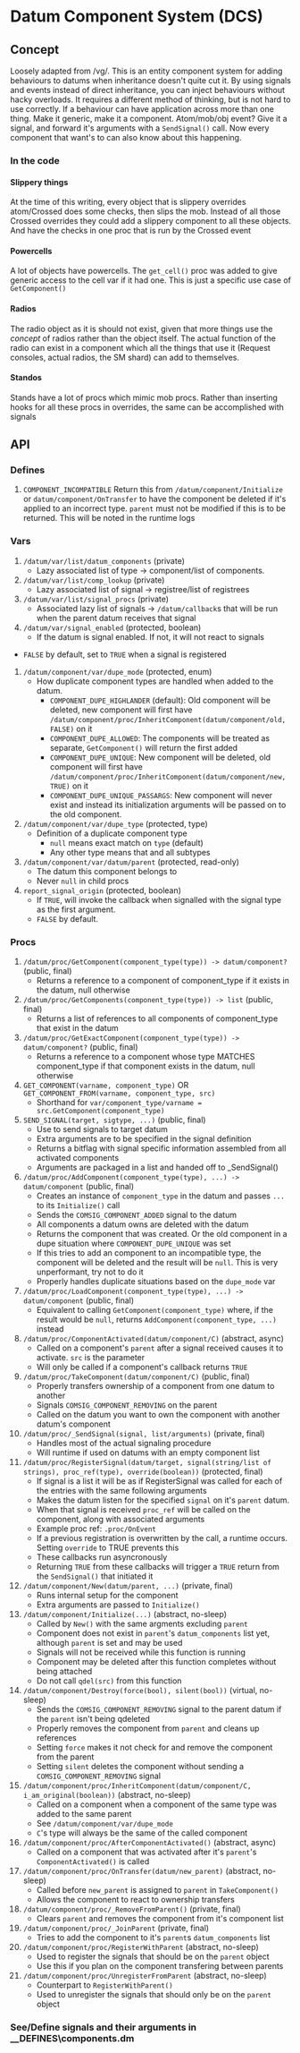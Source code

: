 # Datum Component System (DCS)

## Concept

Loosely adapted from /vg/. This is an entity component system for adding behaviours to datums when inheritance doesn't quite cut it. By using signals and events instead of direct inheritance, you can inject behaviours without hacky overloads. It requires a different method of thinking, but is not hard to use correctly. If a behaviour can have application across more than one thing. Make it generic, make it a component. Atom/mob/obj event? Give it a signal, and forward it's arguments with a `SendSignal()` call. Now every component that want's to can also know about this happening.

### In the code

#### Slippery things

At the time of this writing, every object that is slippery overrides atom/Crossed does some checks, then slips the mob. Instead of all those Crossed overrides they could add a slippery component to all these objects. And have the checks in one proc that is run by the Crossed event

#### Powercells

A lot of objects have powercells. The `get_cell()` proc was added to give generic access to the cell var if it had one. This is just a specific use case of `GetComponent()`

#### Radios

The radio object as it is should not exist, given that more things use the _concept_ of radios rather than the object itself. The actual function of the radio can exist in a component which all the things that use it (Request consoles, actual radios, the SM shard) can add to themselves.

#### Standos

Stands have a lot of procs which mimic mob procs. Rather than inserting hooks for all these procs in overrides, the same can be accomplished with signals

## API

### Defines

1. `COMPONENT_INCOMPATIBLE` Return this from `/datum/component/Initialize` or `datum/component/OnTransfer` to have the component be deleted if it's applied to an incorrect type. `parent` must not be modified if this is to be returned. This will be noted in the runtime logs

### Vars

1. `/datum/var/list/datum_components` (private)
	* Lazy associated list of type -> component/list of components.
1. `/datum/var/list/comp_lookup` (private)
	* Lazy associated list of signal -> registree/list of registrees
1. `/datum/var/list/signal_procs` (private)
	* Associated lazy list of signals -> `/datum/callback`s that will be run when the parent datum receives that signal
1. `/datum/var/signal_enabled` (protected, boolean)
	* If the datum is signal enabled. If not, it will not react to signals
* `FALSE` by default, set to `TRUE` when a signal is registered
1. `/datum/component/var/dupe_mode` (protected, enum)
	* How duplicate component types are handled when added to the datum.
		* `COMPONENT_DUPE_HIGHLANDER` (default): Old component will be deleted, new component will first have `/datum/component/proc/InheritComponent(datum/component/old, FALSE)` on it
		* `COMPONENT_DUPE_ALLOWED`: The components will be treated as separate, `GetComponent()` will return the first added
		* `COMPONENT_DUPE_UNIQUE`: New component will be deleted, old component will first have `/datum/component/proc/InheritComponent(datum/component/new, TRUE)` on it
		* `COMPONENT_DUPE_UNIQUE_PASSARGS`: New component will never exist and instead its initialization arguments will be passed on to the old component.
1. `/datum/component/var/dupe_type` (protected, type)
	* Definition of a duplicate component type
		* `null` means exact match on `type` (default)
		* Any other type means that and all subtypes
1. `/datum/component/var/datum/parent` (protected, read-only)
	* The datum this component belongs to
	* Never `null` in child procs
1. `report_signal_origin` (protected, boolean)
	* If `TRUE`, will invoke the callback when signalled with the signal type as the first argument.
	* `FALSE` by default.

### Procs

1. `/datum/proc/GetComponent(component_type(type)) -> datum/component?` (public, final)
	* Returns a reference to a component of component_type if it exists in the datum, null otherwise
1. `/datum/proc/GetComponents(component_type(type)) -> list` (public, final)
	* Returns a list of references to all components of component_type that exist in the datum
1. `/datum/proc/GetExactComponent(component_type(type)) -> datum/component?` (public, final)
	* Returns a reference to a component whose type MATCHES component_type if that component exists in the datum, null otherwise
1. `GET_COMPONENT(varname, component_type)` OR `GET_COMPONENT_FROM(varname, component_type, src)`
	* Shorthand for `var/component_type/varname = src.GetComponent(component_type)`
1. `SEND_SIGNAL(target, sigtype, ...)` (public, final)
	* Use to send signals to target datum
	* Extra arguments are to be specified in the signal definition
	* Returns a bitflag with signal specific information assembled from all activated components
	* Arguments are packaged in a list and handed off to _SendSignal()
1. `/datum/proc/AddComponent(component_type(type), ...) -> datum/component`  (public, final)
	* Creates an instance of `component_type` in the datum and passes `...` to its `Initialize()` call
	* Sends the `COMSIG_COMPONENT_ADDED` signal to the datum
	* All components a datum owns are deleted with the datum
	* Returns the component that was created. Or the old component in a dupe situation where `COMPONENT_DUPE_UNIQUE` was set
	* If this tries to add an component to an incompatible type, the component will be deleted and the result will be `null`. This is very unperformant, try not to do it
	* Properly handles duplicate situations based on the `dupe_mode` var
1. `/datum/proc/LoadComponent(component_type(type), ...) -> datum/component` (public, final)
	* Equivalent to calling `GetComponent(component_type)` where, if the result would be `null`, returns `AddComponent(component_type, ...)` instead
1. `/datum/proc/ComponentActivated(datum/component/C)` (abstract, async)
	* Called on a component's `parent` after a signal received causes it to activate. `src` is the parameter
	* Will only be called if a component's callback returns `TRUE`
1. `/datum/proc/TakeComponent(datum/component/C)` (public, final)
	* Properly transfers ownership of a component from one datum to another
	* Signals `COMSIG_COMPONENT_REMOVING` on the parent
	* Called on the datum you want to own the component with another datum's component
1. `/datum/proc/_SendSignal(signal, list/arguments)` (private, final)
	* Handles most of the actual signaling procedure
	* Will runtime if used on datums with an empty component list
1. `/datum/proc/RegisterSignal(datum/target, signal(string/list of strings), proc_ref(type), override(boolean))` (protected, final)
	* If signal is a list it will be as if RegisterSignal was called for each of the entries with the same following arguments
	* Makes the datum listen for the specified `signal` on it's `parent` datum.
	* When that signal is received `proc_ref` will be called on the component, along with associated arguments
	* Example proc ref: `.proc/OnEvent`
	* If a previous registration is overwritten by the call, a runtime occurs. Setting `override` to TRUE prevents this
	* These callbacks run asyncronously
	* Returning `TRUE` from these callbacks will trigger a `TRUE` return from the `SendSignal()` that initiated it
1. `/datum/component/New(datum/parent, ...)` (private, final)
	* Runs internal setup for the component
	* Extra arguments are passed to `Initialize()`
1. `/datum/component/Initialize(...)` (abstract, no-sleep)
	* Called by `New()` with the same argments excluding `parent`
	* Component does not exist in `parent`'s `datum_components` list yet, although `parent` is set and may be used
	* Signals will not be received while this function is running
	* Component may be deleted after this function completes without being attached
	* Do not call `qdel(src)` from this function
1. `/datum/component/Destroy(force(bool), silent(bool))` (virtual, no-sleep)
	* Sends the `COMSIG_COMPONENT_REMOVING` signal to the parent datum if the `parent` isn't being qdeleted
	* Properly removes the component from `parent` and cleans up references
	* Setting `force` makes it not check for and remove the component from the parent
	* Setting `silent` deletes the component without sending a `COMSIG_COMPONENT_REMOVING` signal
1. `/datum/component/proc/InheritComponent(datum/component/C, i_am_original(boolean))` (abstract, no-sleep)
	* Called on a component when a component of the same type was added to the same parent
	* See `/datum/component/var/dupe_mode`
	* `C`'s type will always be the same of the called component
1. `/datum/component/proc/AfterComponentActivated()` (abstract, async)
	* Called on a component that was activated after it's `parent`'s `ComponentActivated()` is called
1. `/datum/component/proc/OnTransfer(datum/new_parent)` (abstract, no-sleep)
	* Called before `new_parent` is assigned to `parent` in `TakeComponent()`
	* Allows the component to react to ownership transfers
1. `/datum/component/proc/_RemoveFromParent()` (private, final)
	* Clears `parent` and removes the component from it's component list
1. `/datum/component/proc/_JoinParent` (private, final)
	* Tries to add the component to it's `parent`s `datum_components` list
1. `/datum/component/proc/RegisterWithParent` (abstract, no-sleep)
	* Used to register the signals that should be on the `parent` object
	* Use this if you plan on the component transfering between parents
1. `/datum/component/proc/UnregisterFromParent` (abstract, no-sleep)
	* Counterpart to `RegisterWithParent()`
	* Used to unregister the signals that should only be on the `parent` object

### See/Define signals and their arguments in __DEFINES\components.dm
